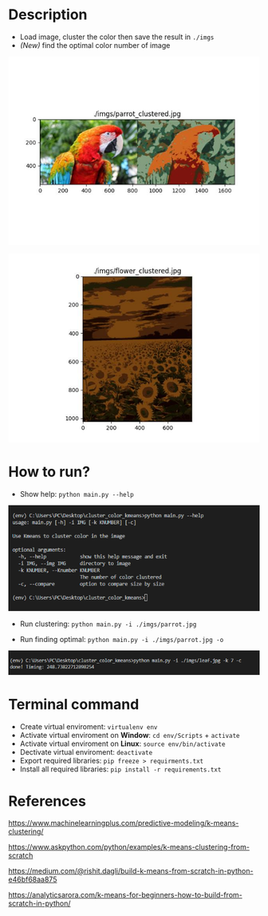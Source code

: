 # Description

- Load image, cluster the color then save the result in `./imgs`
- *(New)* find the optimal color number of image

![result1](./imgs/parrot_clustered.jpg)

![result2](./imgs/flower_clustered.jpg)

# How to run?

- Show help: `python main.py --help`

![issue1](./imgs/Capture.PNG)

- Run clustering: `python main.py -i ./imgs/parrot.jpg`

- Run finding optimal: `python main.py -i ./imgs/parrot.jpg -o`

![issue2](./imgs/Capture2.PNG)

# Terminal command

- Create virtual enviroment: `virtualenv env`
- Activate virtual enviroment on **Window**: `cd env/Scripts` + `activate`
- Activate  virtual enviroment on **Linux**: `source env/bin/activate`
- Dectivate virtual enviroment: `deactivate`
- Export required libraries: `pip freeze > requirments.txt`
- Install all required libraries: `pip install -r requirements.txt`

# References

https://www.machinelearningplus.com/predictive-modeling/k-means-clustering/

https://www.askpython.com/python/examples/k-means-clustering-from-scratch

https://medium.com/@rishit.dagli/build-k-means-from-scratch-in-python-e46bf68aa875

https://analyticsarora.com/k-means-for-beginners-how-to-build-from-scratch-in-python/